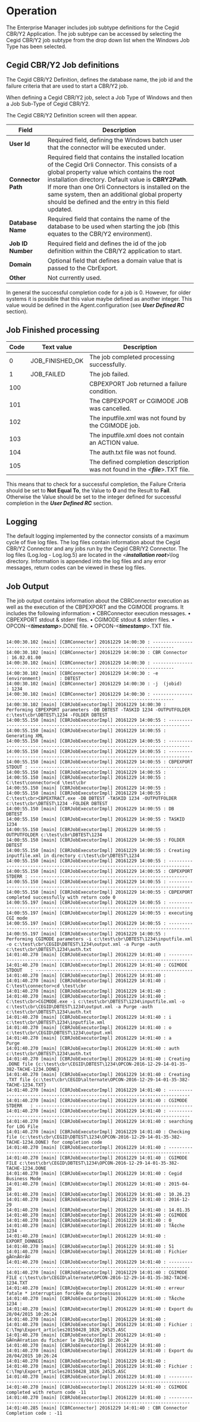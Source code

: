 # Operation

The Enterprise Manager includes job subtype definitions for the Cegid CBR/Y2 Application. The job subtype can be accessed by selecting the Cegid CBR/Y2 job subtype from the drop down list when the Windows Job Type has been selected. 

## Cegid CBR/Y2 Job definitions
The Cegid CBR/Y2 Definition, defines the database name, the job id and the failure criteria that are used to start a CBR/Y2 job.

When defining a Cegid CBR/Y2 job, select a Job Type of Windows and then a Job Sub-Type of Cegid CBR/Y2. 

The Cegid CBR/Y2 Definition screen will then appear.

Field | Description
--------- | -----------
**User Id**          | Required field, defining the Windows batch user that the connector will be executed under.
**Connector Path**   | Required field that contains the installed location of the Cegid Orli Connector. This consists of a global property value which contains the root installation directory. Default value is **CBRY2Path**. If more than one Orli Connectors is installed on the same system, then an additional global property should be defined and the entry in this field updated. 
**Database Name**    | Required field that contains the name of the database to be used when starting the job (this equates to the CBR/Y2 environment).
**Job ID Number**    | Required field and defines the id of the job definition within the CBR/Y2 application to start.
**Domain**           | Optional field that defines a domain value that is passed to the CbrExport.
**Other**            | Not currently used.

In general the successful completion code for a job is 0. However, for older systems it is possible that this value maybe defined as another integer. This value would be defined in the Agent.configuration (see ***User Defined RC*** section).

## Job Finished processing 

Code | Text value | Description
-----| ----------------|---------------
0    | JOB_FINISHED_OK | The job completed processing successfully.
1    | JOB_FAILED      | The job failed.
100  |                 | CBPEXPORT Job returned a failure condition.
101  |                 | The CBPEXPORT or CGIMODE JOB was cancelled.
102  |                 | The inputfile.xml was not found by the CGIMODE job.
103  |                 | The inputfile.xml does not contain an ACTION value.
104  |                 | The auth.txt file was not found.
105  |                 | The defined completion description was not found in the \<***file***\>.TXT file.

This means that to check for a successful completion, the Failure Criteria should be set to **Not Equal To**, the Value to **0** and the Result to **Fail**. 
Otherwise the Value should be set to the integer defined for successful completion in the ***User Defined RC*** section.

## Logging
The default logging implemented by the connector consists of a maximum cycle of five log files. The log files contain information about the Cegid CBR/Y2 Connector and any jobs run by the Cegid CBR/Y2 Connector. The log files (Log.log - Log.log.5) are located in the \<***installation root***\>\\log directory. Information is appended into the log files and any error messages, return codes can be viewed in these log files.

## Job Output
The job output contains information about the CBRConnector execution as well as the execution of the CBPEXPORT and the CGIMODE programs. It includes the following information:
•	CBRConnector execution messages.
•	CBPEXPORT stdout & stderr files.
•	CGIMODE stdout & stderr files.
•	OPCON-\<***timestamp***\>.DONE file.
•	OPCON-\<***timestamp***\>.TXT file.

```

14:00:30.102 [main] [CBRConnector] 20161229 14:00:30 : ------------------------------------------------------------------------------
14:00:30.102 [main] [CBRConnector] 20161229 14:00:30 : CBR Connector           : 16.02.01.00
14:00:30.102 [main] [CBRConnector] 20161229 14:00:30 : ------------------------------------------------------------------------------
14:00:30.102 [main] [CBRConnector] 20161229 14:00:30 : -e  (environment)       : DBTEST
14:00:30.102 [main] [CBRConnector] 20161229 14:00:30 : -j  (jobid)             : 1234
14:00:30.102 [main] [CBRConnector] 20161229 14:00:30 : ------------------------------------------------------------------------------
14:00:30.102 [main] [CBRJobExecutorImpl] 20161229 14:00:30 : Performing CBPEXPORT parameters -DB DBTEST -TASKID 1234 -OUTPUTFOLDER c:\test\cbr\DBTEST\1234 -FOLDER DBTEST
14:00:55.150 [main] [CBRJobExecutorImpl] 20161229 14:00:55 : ------------------------------------------------------------------------------
14:00:55.150 [main] [CBRJobExecutorImpl] 20161229 14:00:55 : Generating XML
14:00:55.150 [main] [CBRJobExecutorImpl] 20161229 14:00:55 : ------------------------------------------------------------------------------
14:00:55.150 [main] [CBRJobExecutorImpl] 20161229 14:00:55 : ------------------------------------------------------------------------------
14:00:55.150 [main] [CBRJobExecutorImpl] 20161229 14:00:55 : CBPEXPORT STDOUT : -----------------------------------------------------------
14:00:55.150 [main] [CBRJobExecutorImpl] 20161229 14:00:55 : 
14:00:55.150 [main] [CBRJobExecutorImpl] 20161229 14:00:55 : C:\test\connector>cd \test\cbr 
14:00:55.150 [main] [CBRJobExecutorImpl] 20161229 14:00:55 : 
14:00:55.150 [main] [CBRJobExecutorImpl] 20161229 14:00:55 : C:\test\cbr>CBPEXTRACT.exe -DB DBTEST -TASKID 1234 -OUTPUTFOLDER c:\test\cbr\DBTEST\1234 -FOLDER DBTEST 
14:00:55.150 [main] [CBRJobExecutorImpl] 20161229 14:00:55 : DB           DBTEST
14:00:55.150 [main] [CBRJobExecutorImpl] 20161229 14:00:55 : TASKID       1234
14:00:55.150 [main] [CBRJobExecutorImpl] 20161229 14:00:55 : OUTPUTFOLDER c:\test\cbr\DBTEST\1234
14:00:55.150 [main] [CBRJobExecutorImpl] 20161229 14:00:55 : FOLDER       DBTEST
14:00:55.150 [main] [CBRJobExecutorImpl] 20161229 14:00:55 : Creating inputfile.xml in directory c:\test\cbr\DBTEST\1234
14:00:55.150 [main] [CBRJobExecutorImpl] 20161229 14:00:55 : ------------------------------------------------------------------------------
14:00:55.150 [main] [CBRJobExecutorImpl] 20161229 14:00:55 : CBPEXPORT STDERR : -----------------------------------------------------------
14:00:55.150 [main] [CBRJobExecutorImpl] 20161229 14:00:55 : ------------------------------------------------------------------------------
14:00:55.150 [main] [CBRJobExecutorImpl] 20161229 14:00:55 : CBPEXPORT completed successfully with return code 0
14:00:55.197 [main] [CBRJobExecutorImpl] 20161229 14:00:55 : ------------------------------------------------------------------------------
14:00:55.197 [main] [CBRJobExecutorImpl] 20161229 14:00:55 : executing CGI mode
14:00:55.197 [main] [CBRJobExecutorImpl] 20161229 14:00:55 : ------------------------------------------------------------------------------
14:00:55.197 [main] [CBRJobExecutorImpl] 20161229 14:00:55 : Performing CGIMODE parameters -i c:\test\cbr\DBTEST\1234\inputfile.xml -o c:\test\cbr\CEGID\DBTEST\1234\output.xml -a Purge -auth c:\test\cbr\DBTEST\1234\auth.txt
14:01:40.270 [main] [CBRJobExecutorImpl] 20161229 14:01:40 : ------------------------------------------------------------------------------
14:01:40.270 [main] [CBRJobExecutorImpl] 20161229 14:01:40 : CGIMODE STDOUT   : -----------------------------------------------------------
14:01:40.270 [main] [CBRJobExecutorImpl] 20161229 14:01:40 : 
14:01:40.270 [main] [CBRJobExecutorImpl] 20161229 14:01:40 : C:\test\connector>cd \test\cbr 
14:01:40.270 [main] [CBRJobExecutorImpl] 20161229 14:01:40 : 
14:01:40.270 [main] [CBRJobExecutorImpl] 20161229 14:01:40 : C:\test\cbr>CGIMODE.exe -i c:\test\cbr\DBTEST\1234\inputfile.xml -o c:\test\cbr\CEGID\DBTEST\1234\output.xml -a Purge -auth c:\test\cbr\DBTEST\1234\auth.txt 
14:01:40.270 [main] [CBRJobExecutorImpl] 20161229 14:01:40 : i    c:\test\cbr\DBTEST\1234\inputfile.xml
14:01:40.270 [main] [CBRJobExecutorImpl] 20161229 14:01:40 : o    c:\test\cbr\CEGID\DBTEST\1234\output.xml
14:01:40.270 [main] [CBRJobExecutorImpl] 20161229 14:01:40 : a    Purge
14:01:40.270 [main] [CBRJobExecutorImpl] 20161229 14:01:40 : auth c:\test\cbr\DBTEST\1234\auth.txt
14:01:40.270 [main] [CBRJobExecutorImpl] 20161229 14:01:40 : Creating .DONE file {c:\test\cbr\CEGID\DBTEST\1234\OPCON-2016-12-29-14-01-35-382-TACHE-1234.DONE}
14:01:40.270 [main] [CBRJobExecutorImpl] 20161229 14:01:40 : Creating .TXT file {c:\test\cbr\CEGID\alternate\OPCON-2016-12-29-14-01-35-382-TACHE-1234.TXT}
14:01:40.270 [main] [CBRJobExecutorImpl] 20161229 14:01:40 : ------------------------------------------------------------------------------
14:01:40.270 [main] [CBRJobExecutorImpl] 20161229 14:01:40 : CGIMODE STDERR   : -----------------------------------------------------------
14:01:40.270 [main] [CBRJobExecutorImpl] 20161229 14:01:40 : ------------------------------------------------------------------------------
14:01:40.270 [main] [CBRJobExecutorImpl] 20161229 14:01:40 : searching for LOG File
14:01:40.270 [main] [CBRJobExecutorImpl] 20161229 14:01:40 : Checking file (c:\test\cbr\CEGID\DBTEST\1234\OPCON-2016-12-29-14-01-35-382-TACHE-1234.DONE) for completion code
14:01:40.270 [main] [CBRJobExecutorImpl] 20161229 14:01:40 : ------------------------------------------------------------------------------
14:01:40.270 [main] [CBRJobExecutorImpl] 20161229 14:01:40 : CGIMODE FILE c:\test\cbr\CEGID\DBTEST\1234\OPCON-2016-12-29-14-01-35-382-TACHE-1234.DONE
14:01:40.270 [main] [CBRJobExecutorImpl] 20161229 14:01:40 : Cegid Business Mode
14:01:40.270 [main] [CBRJobExecutorImpl] 20161229 14:01:40 : 2015-04-28
14:01:40.270 [main] [CBRJobExecutorImpl] 20161229 14:01:40 : 10.26.23
14:01:40.270 [main] [CBRJobExecutorImpl] 20161229 14:01:40 : 2016-12-29
14:01:40.270 [main] [CBRJobExecutorImpl] 20161229 14:01:40 : 14.01.35
14:01:40.270 [main] [CBRJobExecutorImpl] 20161229 14:01:40 : CGIMODE
14:01:40.270 [main] [CBRJobExecutorImpl] 20161229 14:01:40 : 0
14:01:40.270 [main] [CBRJobExecutorImpl] 20161229 14:01:40 : TÃ¢che 1234 - 
14:01:40.270 [main] [CBRJobExecutorImpl] 20161229 14:01:40 : EXPORT_DONNEES
14:01:40.270 [main] [CBRJobExecutorImpl] 20161229 14:01:40 : 51
14:01:40.270 [main] [CBRJobExecutorImpl] 20161229 14:01:40 : Fichier gÃ©nÃ©rÃ©
14:01:40.270 [main] [CBRJobExecutorImpl] 20161229 14:01:40 : ------------------------------------------------------------------------------
14:01:40.270 [main] [CBRJobExecutorImpl] 20161229 14:01:40 : CGIMODE FILE c:\test\cbr\CEGID\alternate\OPCON-2016-12-29-14-01-35-382-TACHE-1234.TXT
14:01:40.270 [main] [CBRJobExecutorImpl] 20161229 14:01:40 : erreur fatale * interruption forcÃ©e du processuss
14:01:40.270 [main] [CBRJobExecutorImpl] 20161229 14:01:40 : TÃ¢che 1234 :  
14:01:40.270 [main] [CBRJobExecutorImpl] 20161229 14:01:40 : Export du 28/04/2015 10:26:24
14:01:40.270 [main] [CBRJobExecutorImpl] 20161229 14:01:40 :  
14:01:40.270 [main] [CBRJobExecutorImpl] 20161229 14:01:40 : Fichier : C:\Tmp\Export_articles20150428_1026_24525.ASC
14:01:40.270 [main] [CBRJobExecutorImpl] 20161229 14:01:40 : GÃ©nÃ©ration du fichier le 28/04/2015 10:26:24
14:01:40.270 [main] [CBRJobExecutorImpl] 20161229 14:01:40 :  
14:01:40.270 [main] [CBRJobExecutorImpl] 20161229 14:01:40 : Export du 28/04/2015 10:26:24
14:01:40.270 [main] [CBRJobExecutorImpl] 20161229 14:01:40 :  
14:01:40.270 [main] [CBRJobExecutorImpl] 20161229 14:01:40 : Fichier : C:\Tmp\Export_articles20150428_1026_24525.ASC
14:01:40.270 [main] [CBRJobExecutorImpl] 20161229 14:01:40 : ------------------------------------------------------------------------------
14:01:40.270 [main] [CBRJobExecutorImpl] 20161229 14:01:40 : CGIMODE completed with return code -11
14:01:40.270 [main] [CBRJobExecutorImpl] 20161229 14:01:40 : ------------------------------------------------------------------------------
14:01:40.285 [main] [CBRConnector] 20161229 14:01:40 : CBR Connector Completion code : -11

```